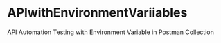 # APIwithEnvironmentVariiables
API Automation Testing with Environment Variable in Postman Collection

